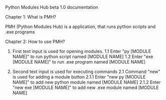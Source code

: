 Python Modules Hub beta 1.0 documentation

Chapter 1: What is PMH?

PMH (Python Modules Hub) is a application, that runs python scripts and .exe programs

Chapter 2: How to use PMH?

1. First text input is used for opening modules.
1.1 Enter "py [MODULE NAME]" to run python script named [MODULE NAME]
1.2 Enter "exe [MODULE NAME]" to run .exe program named [MODULE NAME]

2. Second text input is used for executing commands
2.1 Command "new" is used for adding a module button
2.1.1 Enter "new py [MODULE NAME]" to add new python module named [MODULE NAME]
2.1.2 Enter "new exe [MODULE NAME]" to add new .exe module named [MODULE NAME]
